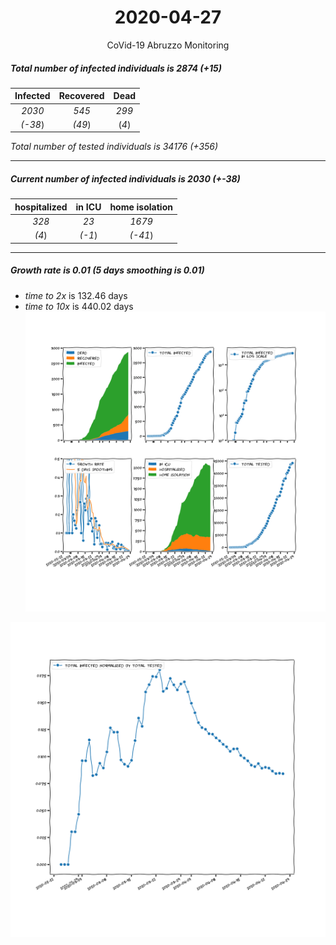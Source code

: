 <div align='center'>

# 2020-04-27
CoVid-19 Abruzzo Monitoring
</div>

##### Total number of infected individuals is 2874 (+15)
Infected | Recovered | Dead
:---: | :---: | :---:
*2030* | *545* | *299*
*(-38*) | *(49*) | (*4*)

*Total number of tested individuals is 34176 (+356)*
***
##### Current number of infected individuals is 2030 (+-38)
hospitalized | in ICU | home isolation
:---: | :---: | :---:
*328* |*23* |*1679*
*(4*) |*(-1*) |*(-41*)
***
##### Growth rate is 0.01 (5 days smoothing is 0.01)
- *time to 2x* is 132.46 days
- *time to 10x* is 440.02 days
![stats][stats]

![infected_normalized][infected_normalized]

[stats]: stats_Abruzzo.png
[infected_normalized]: infected_normalized_Abruzzo.png
